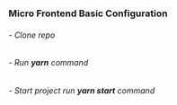 ### Micro Frontend Basic Configuration
   ###### - Clone repo
   ###### - Run <b>yarn</b> command
   ###### - Start project run <b>yarn start</b> command
